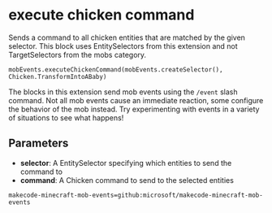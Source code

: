 # execute chicken command

Sends a command to all chicken entities that are matched by the given selector. This
block uses EntitySelectors from this extension and not TargetSelectors from the mobs
category.

```sig
mobEvents.executeChickenCommand(mobEvents.createSelector(), Chicken.TransformIntoABaby)
```

The blocks in this extension send mob events using the `/event` slash command. Not all mob
events cause an immediate reaction, some configure the behavior of the mob instead. Try
experimenting with events in a variety of situations to see what happens!

## Parameters

* **selector**: A EntitySelector specifying which entities to send the command to
* **command**: A Chicken command to send to the selected entities

```package
makecode-minecraft-mob-events=github:microsoft/makecode-minecraft-mob-events
```
